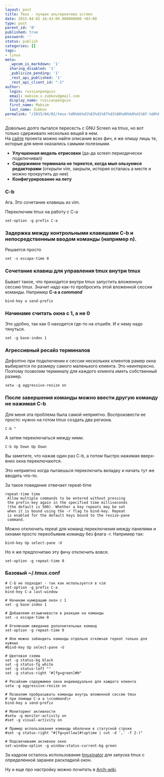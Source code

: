 ```yaml
---
layout: post
title: Tmux - лучшая альтернатива screen
date: 2015-04-02 16:43:09.000000000 +03:00
type: post
parent_id: '0'
published: true
password: ''
status: publish
categories: []
tags:
- linux
meta:
  _wpcom_is_markdown: '1'
  sharing_disabled: '1'
  _publicize_pending: '1'
  _rest_api_published: '1'
  _rest_api_client_id: "-1"
author:
  login: russianpenguin
  email: maksim.v.zubkov@gmail.com
  display_name: russianpenguin
  first_name: Maksim
  last_name: Zubkov
permalink: "/2015/04/02/tmux-%d0%bb%d1%83%d1%87%d1%88%d0%b0%d1%8f-%d0%b0%d0%bb%d1%8c%d1%82%d0%b5%d1%80%d0%bd%d0%b0%d1%82%d0%b8%d0%b2%d0%b0-screen/"
---
```

Довольно долго пытался пересесть с GNU Screen на tmux, но вот только сдерживало несколько вещей в нем.  
На [сайте](http://tmux.sourceforge.net/ "tmux is a terminal multiplexer") проекта можно найти описание всех фич, я же опишу лишь те, которые для меня оказались самыми полезными.

- **Улучшенная модель отрисовки** (да-да screen периодически подключивал)
- **Содержимое терминала не теряется, когда мып ользуемся редакторами** (открыли vim, закрыли, история осталась а месте и можно прокрутить до нее)
- **Конфигурирование на лету**

### C-b

Ага. Это сочетание клавишь из vim.

Переключим tmux на работу с C-a

```
set-option -g prefix C-a
```

### Задержка между контрольными клавишами C-b и непосредственным вводом команды (например n).

Решается просто

```
set -s escape-time 0
```

### Сочетание клавиш для управления tmux внутри tmux

Бывает такое, что приходится внутри tmux запустить вложенную сессию tmux. Значит надо как-то пробросить этой вложенной сессии команды. Например **C-a a _command_**

```
bind-key a send-prefix
```

### Начинаме считать окна с 1, а не 0

Это удобно, так как 0 находится где-то на отшибе. И к нему надо тянуться.

```
set -g base-index 1
```

### Агрессивный ресайз терминалов

Дефолтно при подключении к сессии нескольких клиентов рамер окна выбирается по размеру самого маленького клиента. Это неинтересно. Поэтому позволим терминалу для каждого клиента иметь собственный размер.

```
setw -g aggressive-resize on
```

### После завершения команды можно ввести другую команду не нажимая C-b

Для меня эта проблема была самой неприятно. Воспроизвести ее просто: нужно на готом tmux создать два региона.

```
C-b "
```

А затем переключаться между ними.

```
C-b Up Down Up Down
```

Вы заметите, что нажав один раз C-b, а потом быстро нажимая вверх-вниз окна переключаются.

Это неприятно когда пытаешься переключить вкладку и начать тут же вводить что-то.

За такое поведение отвечает repeat-time

```
repeat-time time  
 Allow multiple commands to be entered without pressing  
 the prefix-key again in the specified time milliseconds  
 (the default is 500). Whether a key repeats may be set  
 when it is bound using the -r flag to bind-key. Repeat  
 is enabled for the default keys bound to the resize-pane  
 command.
```

Можно отключить repeat для команд переключения между панелями и окнами просто переобъявив команду без флага -r. Например так:

```
bind-key Up select-pane -U
```

Но я же предпочитаю эту фичу отключить вовсе.

```
set-option -g repeat-time 0
```

### Базовый ~/.tmux.conf

```
# C-b не подходит - так как используется в vim  
set-option -g prefix C-a  
bind-key C-a last-window

# Начинам нумерацию окон с 1  
set -g base-index 1

# Добавляем отзывчивости в реакции на команды  
set -s escape-time 0

# Отключаем ожидание дополнительных команд  
set-option -g repeat-time 0

# Или можно забиндить команды отдельно отключая repeat только для нужных  
#bind-key Up select-pane -U

# Цветовая схема  
set -g status-bg black  
set -g status-fg white  
set -g status-left ""  
set -g status-right "#[fg=green]#H"

# Ресайзим содержимое окна индивидуально для каждого клиента  
setw -g aggressive-resize on

# Позволим пробрасывать команды внутрь вложенной сессии tmux  
# при помощи C-a a \<command\>  
bind-key a send-prefix

# Мониторинг активности  
#setw -g monitor-activity on  
#set -g visual-activity on

# Пример использования команды оболочки в статусной строке  
#set -g status-right "#[fg=yellow]#(uptime | cut -d ',' -f 2-)"

# Подсвечиваем активное окно  
set-window-option -g window-status-current-bg green
```

За кадром осталось использование [tmuxinator](https://github.com/tmuxinator/tmuxinator "Tmuxinator") для запуска tmux c определенной заранее раскладкой окон.

Ну и еще про настройку можно почитать в [Arch-wiki](https://wiki.archlinux.org/index.php/Tmux "ArchWiki: Tmux").

